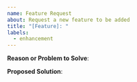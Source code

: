 ```yaml
---
name: Feature Request
about: Request a new feature to be added
title: "[Feature]: "
labels:
  - enhancement
---
```


**Reason or Problem to Solve**:


**Proposed Solution**:
